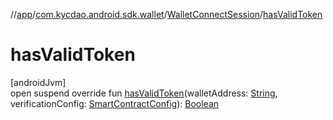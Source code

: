//[app](../../../index.md)/[com.kycdao.android.sdk.wallet](../index.md)/[WalletConnectSession](index.md)/[hasValidToken](has-valid-token.md)

# hasValidToken

[androidJvm]\
open suspend override fun [hasValidToken](has-valid-token.md)(walletAddress: [String](https://kotlinlang.org/api/latest/jvm/stdlib/kotlin/-string/index.html), verificationConfig: [SmartContractConfig](../../com.kycdao.android.sdk.model/-smart-contract-config/index.md)): [Boolean](https://kotlinlang.org/api/latest/jvm/stdlib/kotlin/-boolean/index.html)
